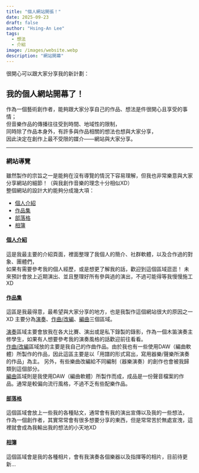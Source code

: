 ```yaml
---
title: "個人網站開張！"
date: 2025-09-23
draft: false
author: "Hsing-An Lee"
tags:
  - 想法
  - 介紹
image: /images/website.webp
description: "網站開幕"
---
```


很開心可以跟大家分享我的新計劃：

## 我的個人網站開幕了！

作為一個藝術創作者，能夠跟大家分享自己的作品、想法是件很開心且享受的事情；  
但音樂作品的傳播往往受到時間、地域性的限制，  
同時除了作品本身外，有許多與作品相關的想法也想與大家分享，  
因此決定在創作上最不受限的媒介——網站與大家分享。  

---

### 網站導覽


雖然製作的宗旨之一是能夠在沒有導覽的情況下容易理解，但我也非常樂意與大家分享網站的細節！（與我創作音樂的理念十分相似XD）  
整個網站的設計大約能夠分成幾大項：
- [個人介紹](/)
- [作品集](/#projects)
- [部落格](/blogs)
- [相簿](/gallery)

#### [個人介紹](/)
這是我最主要的介紹頁面，裡面整理了我個人的簡介、社群軟體，以及合作過的對象、團體們，  
如果有需要參考我的個人經歷，或是想更了解我的話，歡迎到這個區域逛逛！
未來預計會放上近期演出、並且整理好所有參與過的演出，不過可能得等我慢慢施工XD


#### [作品集](/#projects)
這區是我最得意，最希望與大家分享的地方，也是我製作這個網站很大的原因之一XD
主要分為[演奏](/performance)、[作曲/改編](/composition)、[編曲](/arrangement)三個區域。  


[演奏](/performance)區域主要會放我在各大比賽、演出或是私下錄製的錄影，作為一個木笛演奏主修學生，如果有人想要參考我的演奏風格的話歡迎前往看看。  
[作曲/改編](/composition)區域放的主要是我自己的作曲作品。由於我也有一些使用DAW（編曲軟體）所製作的作品，因此這區主要是以「用譜的形式寫出，寫用器樂/聲樂所演奏的作品」為主。
另外，有些樂曲改編給不同編制（器樂演奏）的創作也會被我歸類到這個部分。  
[編曲](/arrangement)區域則是我使用DAW（編曲軟體）所製作而成，成品是一份聲音檔案的作品。通常是較偏向流行風格，不過不乏有些配樂作品。  



#### [部落格](/blogs)
這個區域會放上一些我的各種貼文，通常會有我的演出宣傳以及我的一些想法，  
作為一個創作者，其實常常會有很多想要分享的東西，但是常常苦於無處宣洩，這裡就會成為我輸出我的想法的小天地XD

#### [相簿](/gallery)
這個區域會是我的各種相片，會有我演奏各個樂器以及指揮等的相片，目前待更新...